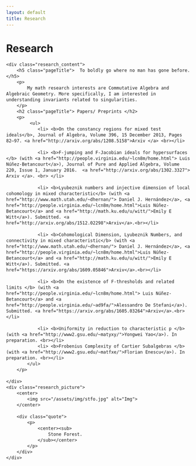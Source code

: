 ```yaml
---
layout: default
title: Research
---
```



<div class='research'>
	<h1 class="pageTitle">Research</h1>

	<div class="research_content">
		<h5 class="pageTitle">  To boldly go where no man has gone before. </h5>
		<p>
			My math research interests are Commutative Algebra and Algebraic Geometry. More specifically, I am interested in understanding invariants related to singularities.
		</p>
		<h2 class="pageTitle"> Papers/ Preprints </h2>
		<p>
			 <ul>
				<li> <b>On the constancy regions for mixed test ideals</b>, Journal of Algebra, Volume 396, 15 December 2013, Pages 82–97. <a href="http://arxiv.org/abs/1208.5158">Arxiv </a> <br></li>
				
				<li> <b>F-jumping and F-Jacobian ideals for hypersurfaces </b> (with <a href="http://people.virginia.edu/~lcn8m/home.html"> Luis Núñez-Betancourt</a>), Journal of Pure and Applied Algebra, Volume 220, Issue 1, January 2016.  <a href="http://arxiv.org/abs/1302.3327"> Arxiv </a>. <br> </li>
				
				<li> <b>Lyubeznik numbers and injective dimension of local cohomology in mixed characteristic</b> (with <a href="http://www.math.utah.edu/~dhernan/"> Daniel J. Hernández</a>, <a href="http://people.virginia.edu/~lcn8m/home.html">Luis Núñez-Betancourt</a> and <a href="http://math.ku.edu/u/witt/">Emily E Witt</a>). Submitted. <a href="http://arxiv.org/abs/1512.02298">Arxiv</a>.<br></li>
				
				<li> <b>Cohomological Dimension, Lyubeznik Numbers, and connectivity in mixed characteristic</b> (with <a href="http://www.math.utah.edu/~dhernan/"> Daniel J. Hernández</a>, <a href="http://people.virginia.edu/~lcn8m/home.html">Luis Núñez-Betancourt</a> and <a href="http://math.ku.edu/u/witt/">Emily E Witt</a>). Submitted. <a href="https://arxiv.org/abs/1609.05846">Arxiv</a>.<br></li>
				
				<li> <b>On the existence of F-thresholds and related limits </b> (with <a href="http://people.virginia.edu/~lcn8m/home.html"> Luis Núñez-Betancourt</a> and <a href="http://people.virginia.edu/~ad9fa/">Alessandro De Stefani</a>). Submitted. <a href="https://arxiv.org/abs/1605.03264">Arxiv</a>.<br> </li>	
				
				<li> <b>Uniformity in reduction to characteristic p </b> (with <a href="http://www2.gsu.edu/~matyxy/">Yongwei Yao</a>). In preparation. <br></li> 
				<li> <b>Frobenius Complexity of Cartier Subalgebras </b> (with <a href="http://www2.gsu.edu/~matfxe/">Florian Enescu</a>). In preparation. <br></li> 
			</ul>
		</p>

	</div>
	<div class="research_picture">
		<center>
			<img src="/assets/img/stfo.jpg" alt="Img">
		</center>
		
		<div class="quote">
			<p>
				<center><sub>
					Stone Forest.
				</sub></center>
			</p>
		</div>
	</div>
	
</div>
